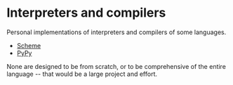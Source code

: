 # Interpreters and compilers

Personal implementations of interpreters and compilers of some languages.

* [Scheme](https://github.com/wonhyukchoi/languages/blob/master/scheme)
* [PyPy](https://github.com/wonhyukchoi/languages/blob/master/pypy)

None are designed to be from scratch, or to be comprehensive of the entire language -- that would be a large project and effort. 